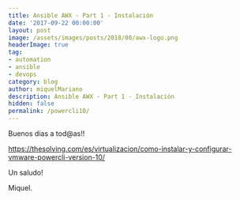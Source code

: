 ```yaml
---
title: Ansible AWX - Part 1 - Instalación
date: '2017-09-22 00:00:00'
layout: post
image: /assets/images/posts/2018/08/awx-logo.png
headerImage: true
tag:
- automation
- ansible
- devops
category: blog
author: miquelMariano
description: Ansible AWX - Part 1 - Instalación
hidden: false
permalink: /powercli10/
---
```


Buenos dias a tod@as!!


https://thesolving.com/es/virtualizacion/como-instalar-y-configurar-vmware-powercli-version-10/




Un saludo!

Miquel.


